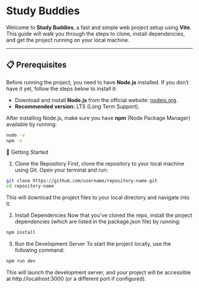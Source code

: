 # Study Buddies

Welcome to **Study Buddies**, a fast and simple web project setup using **Vite**. This guide will walk you through the steps to clone, install dependencies, and get the project running on your local machine.

---

## 📋 Prerequisites

Before running the project, you need to have **Node.js** installed. If you don’t have it yet, follow the steps below to install it:

- Download and install **Node.js** from the official website: [nodejs.org](https://nodejs.org/en/download).
- **Recommended version:** LTS (Long Term Support).

After installing Node.js, make sure you have **npm** (Node Package Manager) available by running:

```bash
node -v
npm -v
```

🚀 Getting Started
1. Clone the Repository
First, clone the repository to your local machine using Git. Open your terminal and run:
```bash
git clone https://github.com/username/repository-name.git
cd repository-name
```
This will download the project files to your local directory and navigate into it.


2. Install Dependencies
Now that you've cloned the repo, install the project dependencies (which are listed in the package.json file) by running:
```bash
npm install
```
3. Run the Development Server
To start the project locally, use the following command:
```bash
npm run dev
```
This will launch the development server, and your project will be accessible at http://localhost:3000 (or a different port if configured).
